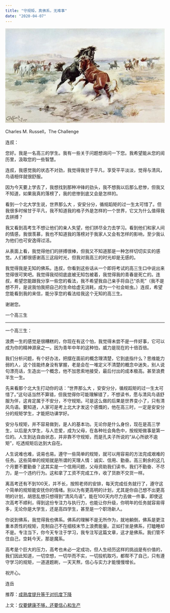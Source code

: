 ```yaml
---
title: "守规矩，真佛系，无难事"
date: "2020-04-07"
---
```


  

![连岳文章](images/连岳文章picture-7.jpg)

Charles M. Russell，The Challenge  

  

连叔：

  

您好。我是一名高三的学生。我有一些关于问题想询问一下您。我希望能从您的阅历里，汲取您的一些智慧。   

  

连叔，我感觉我的状态不对劲，我觉得我甘于平凡，享受平平淡淡，觉得与清风，鸟语相伴就很舒服。

  

因为今天要上学去了，我想找到那种冲锋的劲头，我不想我以后那么悲惨，但我又不知道，如果我真的落榜了，我的悲惨到底又会是怎样的。

  

看到一个北大学生说，世界那么大 ，安安分分，循规蹈矩的过一生太可惜了。但我很多时候甘于平凡，我不知道我的格子外是怎样的一个世界，它又为什么值得我去拼搏？

  

我又看到高考生不想让他们的亲人失望，他们拼尽全力去学习。看到他们和家人间的情感，我很羡慕，我也不知道我的落榜对于我家人又会有怎样的影响，至少我认为他们也可安逸得过活。

  

从表面上看，我觉得他们的拼搏很棒，但我又不知道那是一种怎样切切实实的感觉。人们都很感谢高三这段时光，但我对我高三的时光却是无感的。

  

我觉得我是无知的佛系。连叔，你看到这些话从一个即将考试的高三生口中说出来觉得很可笑吧。我觉得我彻彻底底被无知包被着，我觉得我的青春是死亡的。连叔，希望您能跟我分享一些您的看法，我不希望我自己亲手将自己“杀死”（我不是想不开，是说我怕我把自己的生命给虚无消耗，成为一个社会蛀虫。）连叔，希望您能看到我的来信，能分享您的看法给我这个无知的高三生。     

  

谢谢您。

  

一个高三生

  

* * *

  

一个高三生：

  

浪费一生的感觉是很糟糕的，你现在有这个怕，我觉得未尝不是一件好事，它可以成为你的精神源泉之一。因为青年中年的这种怕，威力是现在的十倍百倍。

  

我们分析问题，有个好办法，把摆在面前的概念理清楚，它到底指什么？思维能力弱的人，这个技能终身没有掌握，老是会在一堆定义不清楚的概念中迷失，别人说句漂亮话，生造出一个概念，他不加思索地接受，最后付出的成本极高。甚至浪费半生一生。

  

先来看那个北大生打动你的话：“世界那么大 ，安安分分，循规蹈矩的过一生太可惜了。”这句话当然不算错，但我觉得你可能理解错了，不想读书，愿与清风鸟语舒服为伴，这肯定属于不安分，不守规矩。可是这么做的后果是世界变小了，只有清风鸟语。要知道，人家可是考上北大才发这个感慨的，他在高三时，一定是安安分分的规矩学生，才能把功课学好。

  

安分与规矩，并不容易做到，是人的基本功。无论你是什么身份，现在是高三学生，以后是大学生，与人恋爱，成为父母，在各种社会角色中，按规矩做事是第一位的。人生到达自由状态，并非靠不守规矩，而是孔夫子所说的“从心所欲不逾矩”，吃透规矩后达到大自在。

  

人生说难也难，说易也易。遵守一些简单的规矩，就可以用容易的方法完成艰难的任务。这些简单的规矩就是所谓的天理人情：诚实、信用、勤奋。高三剩余的这几个月要不要勤奋？这其实是一个信用问题，父母资助我们读书，我们不勤奋、不尽力，是一个违约行为。这和拿了工资不完成工作，收了货款不交货一样。

  

离高考还有不到100天，并不长，按照老师的安排，每天完成任务就行了，遵守这个简单的规矩能安抚你的情绪。别以为有更高明的计划，尤其是你自己想不出更高明的计划，胡思乱想只想得到“清风鸟语”。能在100天内尽力去做一件事，即使这次高考不顺利，得到这份专注力与执行力，也能让你升级，你明年的任务就容易得多，无论你是大学生，还是高四学生，甚至是一个职场新人。

  

你说到佛系，我觉得我也佛系。佛系的理解不是无所作为，就地躺倒，佛系是更注重本质性的规矩，克制自己不在细枝末节上浪费能量。正如打坐是佛系，打瞌睡却不是。专注当下，你今天专注于学习，我专注写这篇文章，这才是佛系。我们管不住自己，空耗今天，那是魔系。

  

高考是个巨大的压力，高考也未必一定成功，但人生经历这样的挑战是有价值的，我们因此知道，一切空想，一切华而不实，一切投机取巧，都帮不了自己，只有遵守学习的规矩，一道道题刷，一天天熬，信心与实力才能慢慢增长。

  

祝开心。

  

连岳

  

推荐：[成熟度提升等于对抗度下降](http://mp.weixin.qq.com/s?__biz=MjM5NDU0Mjk2MQ==&mid=2651633245&idx=1&sn=922af7bc972354e771a8e3a3d6d4d898&chksm=bd7e32438a09bb553811f36cebca5262fdca191fe601d6a1e880ca8df00cc965a5d4e4abe4e2&scene=21#wechat_redirect)  

上文：[仅要健康不够，还要信心和生产](http://mp.weixin.qq.com/s?__biz=MjM5NDU0Mjk2MQ==&mid=2651638215&idx=1&sn=eb600ff15e6d3f0333ed83bf5bd12c01&chksm=bd7e4dd98a09c4cf5280dbbc9f14d11e19528cefa25f431d5322cce184b3b6a6680f8b7895a9&scene=21#wechat_redirect)
